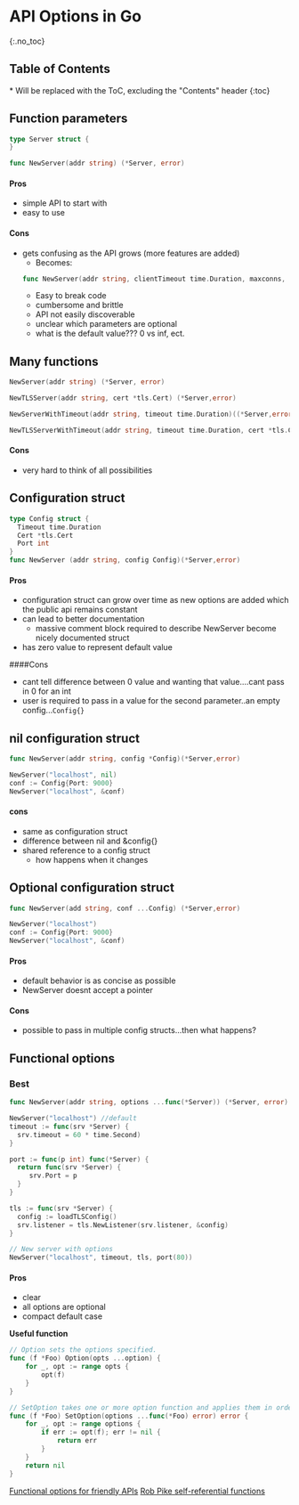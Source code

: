 # API Options in Go

{:.no_toc}

<h2 id="toc-header">Table of Contents <i class="fa fa-chevron-up" aria-hidden="true" id="toc-arrow"></i></h2>
* Will be replaced with the ToC, excluding the "Contents" header
{:toc}


## Function parameters
``` go
type Server struct {
}

func NewServer(addr string) (*Server, error)
```

#### Pros
- simple API to start with
- easy to use

#### Cons
- gets confusing as the API grows (more features are added)
	- Becomes:
	``` go
	func NewServer(addr string, clientTimeout time.Duration, maxconns, maxconcurrent isnt cert *tls.Cert)
	```
	- Easy to break code
	- cumbersome and brittle
	- API not easily discoverable
	- unclear which parameters are optional
	- what is the default value??? 0 vs inf, ect.

## Many functions
``` go
NewServer(addr string) (*Server, error)

NewTLSServer(addr string, cert *tls.Cert) (*Server,error)

NewServerWithTimeout(addr string, timeout time.Duration)((*Server,error)

NewTLSServerWithTimeout(addr string, timeout time.Duration, cert *tls.Cert)(*Server,error)
```

#### Cons
- very hard to think of all possibilities

## Configuration struct
``` go
type Config struct {
  Timeout time.Duration
  Cert *tls.Cert
  Port int
}
func NewServer (addr string, config Config)(*Server,error)
```

#### Pros
- configuration struct can grow over time as new options are added which the public api remains constant
- can lead to better documentation
	- massive comment block required to describe NewServer become nicely documented struct
- has zero value to represent default value

####Cons
- cant tell difference between 0 value and wanting that value....cant pass in 0 for an int
- user is required to pass in a value for the second parameter..an empty config...`Config{}`

## nil configuration struct
``` go
func NewServer(addr string, config *Config)(*Server,error)

NewServer("localhost", nil)
conf := Config{Port: 9000}
NewServer("localhost", &conf)
```
#### cons
- same as configuration struct
- difference between nil and &config{}
- shared reference to a config struct
	- how happens when it changes

## Optional configuration struct
``` go
func NewServer(add string, conf ...Config) (*Server,error)

NewServer("localhost")
conf := Config{Port: 9000}
NewServer("localhost", &conf)
```

#### Pros
- default behavior is as concise as possible
- NewServer doesnt accept a pointer

#### Cons
- possible to pass in multiple config structs...then what happens?

## Functional options
### Best
``` go
func NewServer(addr string, options ...func(*Server)) (*Server, error)

NewServer("localhost") //default
timeout := func(srv *Server) {
  srv.timeout = 60 * time.Second)
}

port := func(p int) func(*Server) {
  return func(srv *Server) {
     srv.Port = p
  }
}

tls := func(srv *Server) {
  config := loadTLSConfig()
  srv.listener = tls.NewListener(srv.listener, &config)
}

// New server with options
NewServer("localhost", timeout, tls, port(80))
```

#### Pros
- clear
- all options are optional
- compact default case

**Useful function**

``` go
// Option sets the options specified.
func (f *Foo) Option(opts ...option) {
    for _, opt := range opts {
        opt(f)
    }
}
```

``` go
// SetOption takes one or more option function and applies them in order to Term.
func (f *Foo) SetOption(options ...func(*Foo) error) error {
	for _, opt := range options {
		if err := opt(f); err != nil {
			return err
		}
	}
	return nil
}
```

[Functional options for friendly APIs](https://dave.cheney.net/2014/10/17/functional-options-for-friendly-apis)
[Rob Pike self-referential functions](https://commandcenter.blogspot.ca/2014/01/self-referential-functions-and-design.html)
